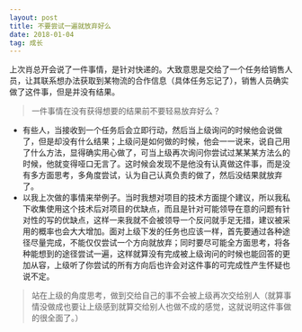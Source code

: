 ```yaml
---
layout: post
title: 不要尝试一遍就放弃好么
date: 2018-01-04
tag: 成长
---
```


上次肖总开会说了一件事情，是针对快递的。大致意思是交给了一个任务给销售人员，让其联系想办法获取到某物流的合作信息（具体任务忘记了），销售人员确实做了这件事，但是并没有结果。

> 一件事情在没有获得想要的结果前不要轻易放弃好么？

- 有些人，当接收到一个任务后会立即行动，然后当上级询问的时候他会说做了，但是却没有什么结果；上级问是如何做的时候，他会一一说来，说自己用了什么方法，显得确实用心做了，可当上级再次询问你尝试过某某某方法么的时候，他就变得哑口无言了。这时候会发现不是他没有认真做这件事，而是没有多方面思考，多角度尝试，认为自己认真负责的做了，然后没结果就放弃了。
- 以我上次做的事情来举例子。当时我想对项目的技术方面提个建议，所以我私下收集使用这个技术后对项目的优缺点，而且是针对可能领导在意的问题有针对性的写的优缺点，这样一来我就不会被领导一个反问就手足无措，建议被采用的概率也会大大增加。面对上级下发的任务也应该一样，首先要通过各种途径尽量完成，不能仅仅尝试一个方向就放弃；同时要尽可能全方面思考，将各种能想到的途径尝试一遍，这样就算没有完成被上级询问的时候也能回答的更加从容，上级听了你尝试的所有方向后也许会对这件事的可完成性产生怀疑也说不定。

> 站在上级的角度思考，做到交给自己的事不会被上级再次交给别人（就算事情没做成也要让上级感到就算交给别人也做不成的感觉，这就说明这件事做的很全面了。）





